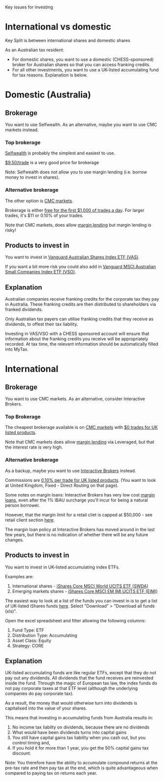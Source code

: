 Key issues for investing


# International vs domestic

Key Split is between international shares and domestic shares

As an Australian tax resident:
- For domestic shares, you want to use a domestic (CHESS-sponsored) broker for Australian shares so that you can access franking credits.
- For all other investments, you want to use a UK-listed accumulating fund for tax reasons. Explanation is below.


# Domestic (Australia)

## Brokerage
You want to use Selfwealth. As an alternative, maybe you want to use CMC markets instead.

### Top brokerage
[Selfwealth](https://www.selfwealth.com.au/) is probably the simplest and easiest to use.

[$9.50/trade](https://www.selfwealth.com.au/fees-and-charges/) is a very good price for brokerage

Note: Selfwealth does not allow you to use margin lending (i.e. borrow money to invest in shares).

### Alternative brokerage
The other option is [CMC markets](https://www.cmcmarkets.com/en-au/).

Brokerage is either [free for the first $1,000 of trades a day](https://www.cmcmarkets.com/en-au/stockbroking/brokerage-rates#shares). For larger trades, it's $11 or 0.10% of your trades.

Note that CMC markets, does allow [margin lending](https://www.cmcmarkets.com/en-au/stockbroking/funding) but margin lending is risky!

## Products to invest in

You want to invest in [Vanguard Australian Shares Index ETF (VAS)](https://www.vanguard.com.au/personal/invest-with-us/etf?portId=8205).

If you want a bit more risk you could also add in [Vanguard MSCI Australian Small Companies Index ETF (VSO)](https://www.vanguard.com.au/personal/invest-with-us/etf?portId=8211).

## Explanation
Australian companies receive franking credits for the corporate tax they pay in Australia. These franking credits are then distributed to shareholders via franked dividends.

Only Australian tax payers can utilise franking credits that they receive as dividends, to offest their tax liability.

Investing in VAS/VSO with a CHESS sponsored account will ensure that information about the franking credits you receive will be appropriately recorded. At tax time, the relevant information should be automatically filled into MyTax.

# International

## Brokerage
You want to use CMC markets. As an alternative, consider Interactive Brokers.

### Top Brokerage
The cheapest brokerage available is on [CMC markets](https://www.cmcmarkets.com/en-au/) with [$0 trades for UK listed products](https://www.cmcmarkets.com/en-au/stockbroking/brokerage-rates#international).

Note that CMC markets does allow [margin lending](https://www.cmcmarkets.com/en-au/stockbroking/funding#margin-loan) via Leveraged, but that the interest rate is very high. 

### Alternative brokerage
As a backup, maybe you want to use [Interactive Brokers](https://www.interactivebrokers.com.au/en/home.php) instead. 

Commissions are [0.10% per trade for UK listed products](https://www.interactivebrokers.com.au/en/pricing/commissions-stocks-europe.php?re=europe). (You want to look at United Kingdom, Fixed - Direct Routing on that page).

Some notes on margin loans:
Interactive Brokers has very low cost [margin loans](https://www.interactivebrokers.com.au/en/trading/margin-rates-au.php), even after the 1% IBAU surcharge you'll incur for being a natural person borrower. 

However, that the margin limit for a retail cliet is capped at $50,000 - see retail client section [here](https://www.ibkrguides.com/kb/article-4370.htm). 

The margin loan policy at Interactive Brokers has moved around in the last few years, but there is no indication of whether there will be any future changes.


## Products to invest in
You want to invest in UK-listed accumulating index ETFs.

Examples are:
1. International shares - [iShares Core MSCI World UCITS ETF (SWDA)](https://www.ishares.com/uk/individual/en/products/251882/ishares-msci-world-ucits-etf-acc-fund)
2. Emerging markets shares - [iShares Core MSCI EM IMI UCITS ETF (EIMI)](https://www.ishares.com/uk/individual/en/products/264659/ishares-msci-emerging-markets-imi-ucits-etf)

The easiest way to look at a list of the funds you can invest in is to get a list of UK-listed iShares funds [here](https://www.ishares.com/uk/individual/en/products/etf-investments). Select "Download" > "Download all funds (xls)".

Open the excel spreadsheet and filter allowing the following columns:
1. Fund Type: ETF
1. Distribution Type: Accumulating
3. Asset Class: Equity
4. Strategy: CORE

## Explanation

UK-listed accumulating funds are like regular ETFs, except that they do not pay out any dividends. All dividends that the fund receives are reinvested inside the fund. Through the magic of European tax law, the index funds do not pay corporate taxes at that ETF level (although the underlying companies do pay corporate tax). 

As a result, the money that would otherwise turn into dividends is capitalised into the value of your shares.

This means that investing in accumulating funds from Australia results in:
1. No income tax liabilty on dividends, because there are no dividends
2. What would have been dividends turns into capital gains
3. You still have capital gains tax liability when you cash out, but you control timing and, 
4. If you hold it for more than 1 year, you get the 50% capital gains tax discount.

Note: You therefore have the ability to accumulate compound returns at the pre-tax rate and then pay tax at the end, which is quite advantageous when compared to paying tax on returns each year.
